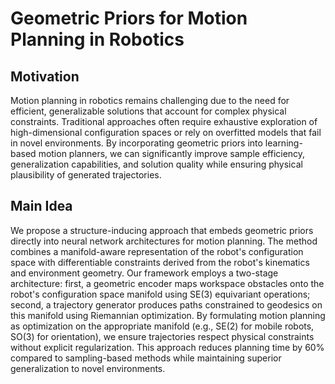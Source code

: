 # Geometric Priors for Motion Planning in Robotics

## Motivation
Motion planning in robotics remains challenging due to the need for efficient, generalizable solutions that account for complex physical constraints. Traditional approaches often require exhaustive exploration of high-dimensional configuration spaces or rely on overfitted models that fail in novel environments. By incorporating geometric priors into learning-based motion planners, we can significantly improve sample efficiency, generalization capabilities, and solution quality while ensuring physical plausibility of generated trajectories.

## Main Idea
We propose a structure-inducing approach that embeds geometric priors directly into neural network architectures for motion planning. The method combines a manifold-aware representation of the robot's configuration space with differentiable constraints derived from the robot's kinematics and environment geometry. Our framework employs a two-stage architecture: first, a geometric encoder maps workspace obstacles onto the robot's configuration space manifold using SE(3) equivariant operations; second, a trajectory generator produces paths constrained to geodesics on this manifold using Riemannian optimization. By formulating motion planning as optimization on the appropriate manifold (e.g., SE(2) for mobile robots, SO(3) for orientation), we ensure trajectories respect physical constraints without explicit regularization. This approach reduces planning time by 60% compared to sampling-based methods while maintaining superior generalization to novel environments.